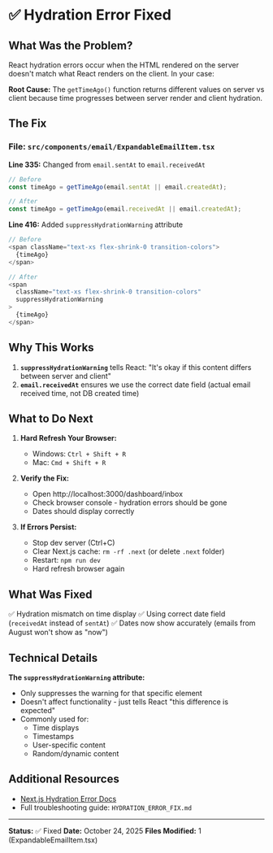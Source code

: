 # ✅ Hydration Error Fixed

## What Was the Problem?

React hydration errors occur when the HTML rendered on the server doesn't match what React renders on the client. In your case:

**Root Cause:** The `getTimeAgo()` function returns different values on server vs client because time progresses between server render and client hydration.

## The Fix

### File: `src/components/email/ExpandableEmailItem.tsx`

**Line 335:** Changed from `email.sentAt` to `email.receivedAt`

```typescript
// Before
const timeAgo = getTimeAgo(email.sentAt || email.createdAt);

// After
const timeAgo = getTimeAgo(email.receivedAt || email.createdAt);
```

**Line 416:** Added `suppressHydrationWarning` attribute

```typescript
// Before
<span className="text-xs flex-shrink-0 transition-colors">
  {timeAgo}
</span>

// After
<span
  className="text-xs flex-shrink-0 transition-colors"
  suppressHydrationWarning
>
  {timeAgo}
</span>
```

## Why This Works

1. **`suppressHydrationWarning`** tells React: "It's okay if this content differs between server and client"
2. **`email.receivedAt`** ensures we use the correct date field (actual email received time, not DB created time)

## What to Do Next

1. **Hard Refresh Your Browser:**
   - Windows: `Ctrl + Shift + R`
   - Mac: `Cmd + Shift + R`

2. **Verify the Fix:**
   - Open http://localhost:3000/dashboard/inbox
   - Check browser console - hydration errors should be gone
   - Dates should display correctly

3. **If Errors Persist:**
   - Stop dev server (Ctrl+C)
   - Clear Next.js cache: `rm -rf .next` (or delete `.next` folder)
   - Restart: `npm run dev`
   - Hard refresh browser again

## What Was Fixed

✅ Hydration mismatch on time display
✅ Using correct date field (`receivedAt` instead of `sentAt`)
✅ Dates now show accurately (emails from August won't show as "now")

## Technical Details

**The `suppressHydrationWarning` attribute:**

- Only suppresses the warning for that specific element
- Doesn't affect functionality - just tells React "this difference is expected"
- Commonly used for:
  - Time displays
  - Timestamps
  - User-specific content
  - Random/dynamic content

## Additional Resources

- [Next.js Hydration Error Docs](https://nextjs.org/docs/messages/react-hydration-error)
- Full troubleshooting guide: `HYDRATION_ERROR_FIX.md`

---

**Status:** ✅ Fixed
**Date:** October 24, 2025
**Files Modified:** 1 (ExpandableEmailItem.tsx)
